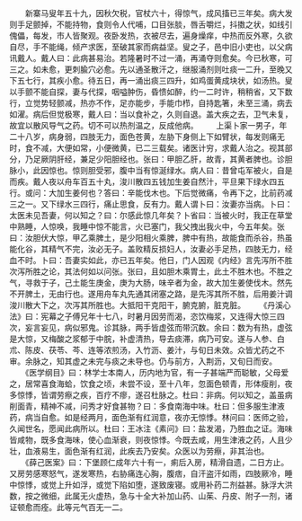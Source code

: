 <!-- { "loadSidebar": true } -->
　　新寨马叟年五十九，因秋欠税，官杖六十，得惊气，成风搐已三年矣。病大发则手足颤掉，不能持物，食则令人代哺，口目张腅，唇舌嚼烂，抖擞之状，如线引傀儡，每发，市人皆聚观。夜卧发热，衣被尽去，遍身燥痒，中热而反外寒，久欲自尽，手不能绳，倾产求医，至破其家而病益坚。叟之子，邑中旧小吏也，以父病讯戴人。戴人曰：此病甚易治。若隆暑时不过一涌，再涌夺则愈矣。今已秋寒，可三之。如未愈，更刺腧穴必愈。先以通圣散汗之，继服涌剂则吐痰一二升，至晚又下五七行，其疾小愈。待五日，再一涌出痰三四升，如鸡蛋黄成块状，如汤热。叟以手颤不能自探，妻与代探，咽嗌肿伤，昏愦如醉，约一二时许，稍稍省，又下数行，立觉势轻颤减，热亦不作，足亦能步，手能巾栉，自持匙箸，未至三涌，病去如濯。病后但觉极寒，戴人曰：当以食补之，久则自退。盖大疾之去，卫气未复，故宜以散风导气之药。切不可以热剂温之，反成他病。
　　上渠卜家一男子，年二十八岁，病身弱，四肢无力，面色苍黄，左胁下身侧上下如臂状，每发则痛无时，食不减，大便如常，小便微黄，已二三载矣。诸医计穷，求戴人治之。视其部分，乃足厥阴肝经，兼足少阳胆经也。张曰：甲胆乙肝，故青，其黄者脾也。诊胆脉小，此因惊也。惊则胆受邪，腹中当有惊涎绿水。病人曰：昔曾屯军被火，自是而疾。戴人夜以舟车百五十丸，浚川散四五钱加生姜自然汁，平旦果下绿水四五行。或问：大加生姜何也？答曰：辛能伐木也。下后觉微痛，令再下之，比前药减三之一。又下绿水三四行，痛止思食，反有力。戴人谓卜曰：汝妻亦当病。卜曰：太医未见吾妻，何以知之？曰：尔感此惊几年矣？卜省曰：当被火时，我正在草堂中熟睡，人惊唤，我睡中惊不能言，火已塞门，我父拽出我火中，今五年矣。张曰：汝胆伏大惊，甲乙乘脾土，是少阳相火乘脾，脾中有热，故能食而杀谷，热虽能化谷，其精气不完，汝必无子。盖败精反损妇人，汝妻必手足热，四肢无力，经血不时。卜曰：吾妻实如此，亦已五年矣。他日，门人因观《内经》言先泻所不胜次泻所胜之论，其法何如以问张。张曰，且如胆木乘胃土，此土不胜木也。不胜之气，寻救于子，己土能生庚金，庚为大肠，味辛者为金，故大加生姜使伐木。然先不开脾土，无由行也。遂用舟车丸先通其闭塞之路，是先泻其所不胜，后用姜汁调浚川散大下之，次泻其所胜也。大抵阳干克阳干，腑克腑，脏克脏。
　　《丹溪心法》曰：宪幕之子傅兄年十七八，时暑月因劳而渴，恣饮梅浆，又连得大惊三四次，妄言妄见，病似邪鬼。诊其脉，两手皆虚弦而带沉数。余曰：数为有热，虚弦是大惊，又梅酸之浆郁于中脘，补虚清热，导去痰滞，病乃可安。遂与人参、白朮、陈皮、茯苓、芩、连等浓煎汤，入竹沥、姜汁，与旬日未效。众皆尤药之不审。余脉之，知其虚之未完与痰之未导也。仍与前方，入荆沥，又旬日而安。
　　《医学纲目》曰：林学士本南人，历内地为官，有一子甚端严而聪敏，父母爱之，居常喜食海蛤，饮食之顷，未尝不设，至十八年，忽面色顿青，形体瘦削，夜多惊悸，皆谓劳瘵之疾，百疗不瘳，遂召杜脉之。杜曰：非病。何以知之，盖虽病削面青，精神不减，问秀才好食甚物？曰：多食南海中味。杜曰：但多服生津液药，病当自愈。如是经两月，面色渐有红润意，夜亦无惊悸。林问曰：医师之验，久闻世名，愿闻此病所以。杜曰：王冰注《素问》曰：盐发渴，乃胜血之证。海味皆咸物，既多食海味，使心血渐衰，则夜惊悸。今既去咸，用生津液之药，人且少壮，血液易生，面色渐有红润，此疾去乃安矣。众医以为劳瘵，非其治也。
　　《薛己医案》曰：下堡顾仁成年六十有一，痢后入房，精滑自遗，二日方止。又房劳感寒怒气，遂发寒热，右胁痛连心胸，腹痞，自汗盗汗如雨，四肢厥冷，睡中惊悸，或觉上升如浮，或觉下陷如堕，遂致废寝。或用补药二剂益甚。脉浮大洪数，按之微细，此属无火虚热，急与十全大补加山药、山茱、丹皮、附子一剂，诸证顿愈而痊。此等元气百无一二。
